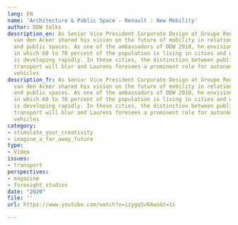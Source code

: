 ```yaml
---
lang: EN
name: 'Architecture & Public Space - Renault : New Mobility'
author: DDW talks
description_en: As Senior Vice President Corporate Design at Groupe Renault, Laurens
  van den Acker shared his vision on the future of mobility in relation to shared
  and public spaces. As one of the ambassadors of DDW 2018, he envisioned a world
  in which 60 to 70 percent of the population is living in cities and where urbanisation
  is developing rapidly. In these cities, the distinction between public and personal
  transport will blur and Laurens foresees a prominent role for autonomous, electric
  vehicles
description_fr: As Senior Vice President Corporate Design at Groupe Renault, Laurens
  van den Acker shared his vision on the future of mobility in relation to shared
  and public spaces. As one of the ambassadors of DDW 2018, he envisioned a world
  in which 60 to 70 percent of the population is living in cities and where urbanisation
  is developing rapidly. In these cities, the distinction between public and personal
  transport will blur and Laurens foresees a prominent role for autonomous, electric
  vehicles
category:
- stimulate_your_creativity
- imagine_a_far_away_future
type:
- Video
issues:
- transport
perspectives:
- magazine
- foresight_studies
date: "2020"
file: ''
url: https://www.youtube.com/watch?v=izygqSvKAwo&t=1s

---
```

